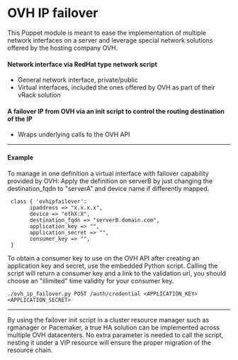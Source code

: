 # OVH IP failover #

This Puppet module is meant to ease the implementation of multiple network interfaces on a server and leverage special network solutions offered by the hosting company OVH.
#### Network interface via RedHat type network script
- General network interface, private/public
- Virtual interfaces, included the ones offered by OVH as part of their vRack solution

#### A failover IP from OVH via an init script to control the routing destination of the IP
- Wraps underlying calls to the OVH API

-------

#### Example 
To manage in one definition a virtual interface with failover capability provided by OVH:
Apply the definition on serverB by just changing the destination_fqdn to "serverA" and device name if differently mapped.
```
 class { 'ovhipfailover':
       ipaddress => "x.x.x.x",
       device => "ethX:X",
       destination_fqdn => "serverB.domain.com",
       application_key => "",
       application_secret => "",
       consumer_key => "",
 }
```

To obtain a consumer key to use on the OVH API after creating an application key and secret, use the embedded Python script.
Calling the script will return a consumer key and a link to the validation url, you should choose an "illimited" time validity for your consumer key.
```
./ovh_ip_failover.py POST /auth/credential <APPLICATION_KEY> <APPLICATION_SECRET>
```

-------

By using the failover init script in a cluster resource manager such as rgmanager or Pacemaker, a true HA solution can be implemented across multiple OVH datacenters.
No extra parameter is needed to call the script, nesting it under a VIP resource will ensure the proper migration of the resource chain.


